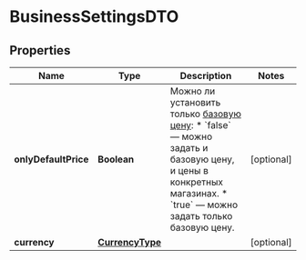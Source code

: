

# BusinessSettingsDTO

## Properties

Name | Type | Description | Notes
------------ | ------------- | ------------- | -------------
**onlyDefaultPrice** | **Boolean** | Можно ли установить только [базовую цену](*rule): * &#x60;false&#x60; — можно задать и базовую цену, и цены в конкретных магазинах. * &#x60;true&#x60; — можно задать только базовую цену.  |  [optional]
**currency** | [**CurrencyType**](CurrencyType.md) |  |  [optional]




